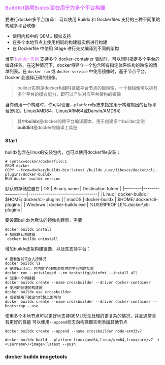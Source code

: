 
### <font color="#da73ff">BuildKit协同Buildx旨在用于为多个平台构建</font>
要进行docker多平台编译：
可以使用 Buildx 和 Dockerfiles 支持的三种不同策略构建多平台映像:

-   使用内核中的 QEMU 模拟支持
-   在多个本地节点上使用相同的构建器实例进行构建
-   在 Dockerfile 中使用 Stage 进行交叉编译到不同的架构

当前 <font color="#da73ff">builder 实例</font> 支持多个 docker-container 驱动时，可以同时指定多个平台的编译任务。在这种情况下，docker将建立一个包含所有指定体系结构的映像的清单列表。在 `docker run` 或 `docker service` 中使用镜像时，基于节点平台，Docker 会选择正确的镜像。
> builder实例是docker构建时挂载平台节点的根镜像，一个根镜像可以拥有多个平台的模拟能力，即可以产生对应平台架构的镜像

当你调用一个构建时，你可以设置`--platform`标志来指定用于构建输出的目标平台(例如，Linux/AMD64、Linux/ARM64或Darwin/AMD64)

> 其中**buildx**是docker的跨平台编译脚本，用于创建多个builder实例
> **buildkit**是docker的编译工具链

### Start

buildx包含在linux的安装包内，也可以使用dockerfile安装：
```shell
# syntax=docker/dockerfile:1
FROM docker
COPY --from=docker/buildx-bin:latest /buildx /usr/libexec/docker/cli-plugins/docker-buildx
RUN docker buildx version
```

默认的存储位置在
| OS      | Binary name       | Destination folder                |
|---------|-------------------|-----------------------------------|
| Linux   | docker-buildx     | $HOME/.docker/cli-plugins         |
| macOS   | docker-buildx     | $HOME/.docker/cli-plugins         |
| Windows | docker-buildx.exe | %USERPROFILE%\.docker\cli-plugins |

要设置buildx为默认的镜像构建器，需要
```shell
docker buildx install
# 解除默认构建器
 docker buildx uninstall
```

增加buildx虚拟构建镜像，以及其支持平台：
```shell
# 查看当前平台支持情况
docker buildx ls
# 安装binfmt，它内置了QEMU能提供跨平台构建功能
docker run --privileged --rm tonistiigi/binfmt --install all
# 创建一个构建器
docker buildx create --name crossbuilder --driver docker-container
# 使用刚创建的构建器
docker buildx use crossbuilder
# 或者使用下面这句代替上面两句
docker buildx create --name crossbuilder --driver docker-container --bootstrap --use
```
使用多个本地节点可以更好地支持QEMU无法处理的更复杂的情况，并且通常具有更好的性能
可以使用`--append`标志向构建器实例添加其他节点
```shell
docker buildx create --append --name crossbuilder node-arm32v7
```



```
docker buildx build --platform linux/amd64,linux/arm64,linux/arm/v7 -t <username>/<image>:latest --push .
```

### docker buildx imagetools